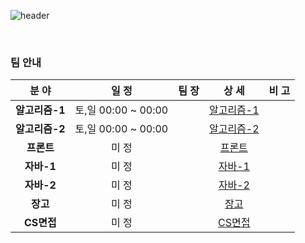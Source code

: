  ![header](https://capsule-render.vercel.app/api?type=soft&color=auto&height=63&section=header&text=공지사항&fontSize=35)

<br>

### 팀 안내

|     분 야      |        일 정        | 팀 장 |                            상 세                             | 비 고 |
| :------------: | :-----------------: | :---: | :----------------------------------------------------------: | :---: |
| **알고리즘-1** | 토,일 00:00 ~ 00:00 |       | [알고리즘-1](https://github.com/windy825/Study_box/tree/master/알고리즘-1) |       |
| **알고리즘-2** | 토,일 00:00 ~ 00:00 |       | [알고리즘-2](https://github.com/windy825/Study_box/tree/master/알고리즘-2) |       |
|   **프론트**   |        미 정        |       | [프론트](https://github.com/windy825/Study_box/tree/master/프론트) |       |
|   **자바-1**   |        미 정        |       | [자바-1](https://github.com/windy825/Study_box/tree/master/자바-1) |       |
|   **자바-2**   |        미 정        |       | [자바-2](https://github.com/windy825/Study_box/tree/master/자바-2) |       |
|    **장고**    |        미 정        |       | [장고](https://github.com/windy825/Study_box/tree/master/장고) |       |
|   **CS면접**   |        미 정        |       | [CS면접](https://github.com/windy825/Study_box/tree/master/CS면접) |       |

